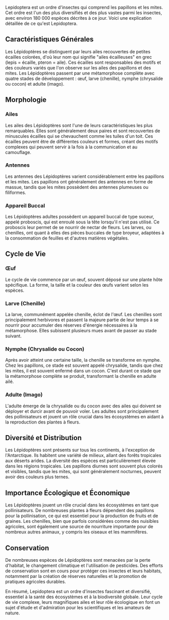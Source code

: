 Lepidoptera est un ordre d'insectes qui comprend les papillons et les mites. Cet ordre est l'un des plus diversifiés et des plus vastes parmi les insectes, avec environ 180 000 espèces décrites à ce jour. Voici une explication détaillée de ce qu'est Lepidoptera.

## Caractéristiques Générales

Les Lépidoptères se distinguent par leurs ailes recouvertes de petites écailles colorées, d'où leur nom qui signifie "ailes écailleuses" en grec (lepis = écaille, pteron = aile). Ces écailles sont responsables des motifs et des couleurs variés que l'on observe sur les ailes des papillons et des mites. Les Lépidoptères passent par une métamorphose complète avec quatre stades de développement : œuf, larve (chenille), nymphe (chrysalide ou cocon) et adulte (imago).

## Morphologie

### Ailes

Les ailes des Lépidoptères sont l'une de leurs caractéristiques les plus remarquables. Elles sont généralement deux paires et sont recouvertes de minuscules écailles qui se chevauchent comme les tuiles d'un toit. Ces écailles peuvent être de différentes couleurs et formes, créant des motifs complexes qui peuvent servir à la fois à la communication et au camouflage.

### Antennes

Les antennes des Lépidoptères varient considérablement entre les papillons et les mites. Les papillons ont généralement des antennes en forme de massue, tandis que les mites possèdent des antennes plumeuses ou filiformes.

### Appareil Buccal

Les Lépidoptères adultes possèdent un appareil buccal de type suceur, appelé proboscis, qui est enroulé sous la tête lorsqu'il n'est pas utilisé. Ce proboscis leur permet de se nourrir de nectar de fleurs. Les larves, ou chenilles, ont quant à elles des pièces buccales de type broyeur, adaptées à la consommation de feuilles et d'autres matières végétales.

## Cycle de Vie

### Œuf

Le cycle de vie commence par un œuf, souvent déposé sur une plante hôte spécifique. La forme, la taille et la couleur des œufs varient selon les espèces.

### Larve (Chenille)

La larve, communément appelée chenille, éclot de l'œuf. Les chenilles sont principalement herbivores et passent la majeure partie de leur temps à se nourrir pour accumuler des réserves d'énergie nécessaires à la métamorphose. Elles subissent plusieurs mues avant de passer au stade suivant.

### Nymphe (Chrysalide ou Cocon)

Après avoir atteint une certaine taille, la chenille se transforme en nymphe. Chez les papillons, ce stade est souvent appelé chrysalide, tandis que chez les mites, il est souvent enfermé dans un cocon. C'est durant ce stade que la métamorphose complète se produit, transformant la chenille en adulte ailé.

### Adulte (Imago)

L'adulte émerge de la chrysalide ou du cocon avec des ailes qui doivent se déployer et durcir avant de pouvoir voler. Les adultes sont principalement des pollinisateurs et jouent un rôle crucial dans les écosystèmes en aidant à la reproduction des plantes à fleurs.

## Diversité et Distribution

Les Lépidoptères sont présents sur tous les continents, à l'exception de l'Antarctique. Ils habitent une variété de milieux, allant des forêts tropicales aux déserts arides. La diversité des espèces est particulièrement élevée dans les régions tropicales. Les papillons diurnes sont souvent plus colorés et visibles, tandis que les mites, qui sont généralement nocturnes, peuvent avoir des couleurs plus ternes.

## Importance Écologique et Économique

Les Lépidoptères jouent un rôle crucial dans les écosystèmes en tant que pollinisateurs. De nombreuses plantes à fleurs dépendent des papillons pour la pollinisation, ce qui est essentiel pour la production de fruits et de graines. Les chenilles, bien que parfois considérées comme des nuisibles agricoles, sont également une source de nourriture importante pour de nombreux autres animaux, y compris les oiseaux et les mammifères.

## Conservation

De nombreuses espèces de Lépidoptères sont menacées par la perte d'habitat, le changement climatique et l'utilisation de pesticides. Des efforts de conservation sont en cours pour protéger ces insectes et leurs habitats, notamment par la création de réserves naturelles et la promotion de pratiques agricoles durables.

En résumé, Lepidoptera est un ordre d'insectes fascinant et diversifié, essentiel à la santé des écosystèmes et à la biodiversité globale. Leur cycle de vie complexe, leurs magnifiques ailes et leur rôle écologique en font un sujet d'étude et d'admiration pour les scientifiques et les amateurs de nature.